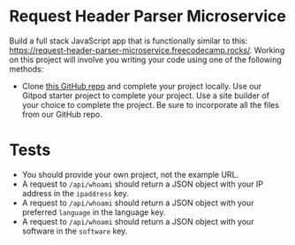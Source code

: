 # Request Header Parser Microservice
Build a full stack JavaScript app that is functionally similar to this: https://request-header-parser-microservice.freecodecamp.rocks/. Working on this project will involve you writing your code using one of the following methods:

- Clone [this GitHub repo](https://github.com/freeCodeCamp/boilerplate-project-headerparser/) and complete your project locally.
Use our Gitpod starter project to complete your project.
Use a site builder of your choice to complete the project. Be sure to incorporate all the files from our GitHub repo.
# Tests
- You should provide your own project, not the example URL.
- A request to `/api/whoami` should return a JSON object with your IP address in the `ipaddress` key.
- A request to `/api/whoami` should return a JSON object with your preferred `language` in the language key.
- A request to `/api/whoami` should return a JSON object with your software in the `software` key.